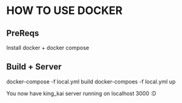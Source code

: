 # HOW TO USE DOCKER

## PreReqs
Install docker + docker compose


## Build + Server
docker-compose -f local.yml build
docker-compoes -f local.yml up


You now have king_kai server running on localhost 3000 :D
